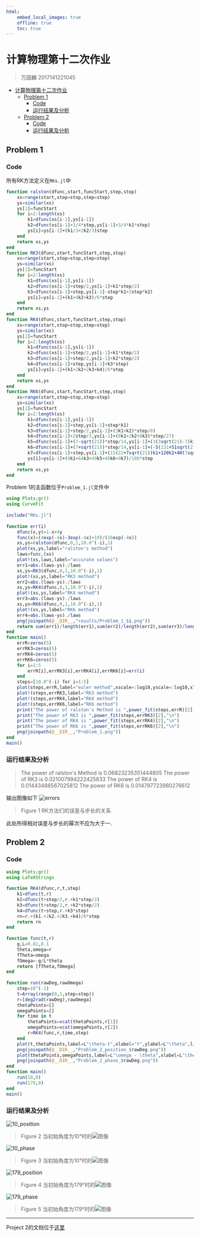 ```yaml
---
html:
    embed_local_images: true
    offline: true
    toc: true
---  
```

  
#  计算物理第十二次作业
  
>万国麟
>2017141221045
  
  
  
  
  
  
- [ 计算物理第十二次作业](#计算物理第十二次作业 )
  - [ Problem 1](#problem-1 )
    - [ Code](#code )
    - [ 运行结果及分析](#运行结果及分析 )
  - [ Problem 2](#problem-2 )
    - [ Code](#code-1 )
    - [ 运行结果及分析](#运行结果及分析-1 )
  
  
  
  
##  Problem 1
  
###  Code
  
所有RK方法定义在`RKs.jl`中
```julia
function ralston(dfunc,start,funcStart,step,stop)
    xs=range(start,stop=stop,step=step)
    ys=similar(xs)
    ys[1]=funcStart
    for i=2:length(xs)
        k1=dfunc(xs[i-1],ys[i-1])
        k2=dfunc(xs[i-1]+3/4*step,ys[i-1]+3/4*k1*step)
        ys[i]=ys[i-1]+(k1/3+2k2/3)step
    end
    return xs,ys
end
function RK3(dfunc,start,funcStart,step,stop)
    xs=range(start,stop=stop,step=step)
    ys=similar(xs)
    ys[1]=funcStart
    for i=2:length(xs)
        k1=dfunc(xs[i-1],ys[i-1])
        k2=dfunc(xs[i-1]+step/2,ys[i-1]+k1*step/2)
        k3=dfunc(xs[i-1]+step,ys[i-1]-step*k1+2step*k2)
        ys[i]=ys[i-1]+(k1+4k2+k3)/6*step
    end
    return xs,ys
end
function RK4(dfunc,start,funcStart,step,stop)
    xs=range(start,stop=stop,step=step)
    ys=similar(xs)
    ys[1]=funcStart
    for i=2:length(xs)
        k1=dfunc(xs[i-1],ys[i-1])
        k2=dfunc(xs[i-1]+step/2,ys[i-1]+k1*step/2)
        k3=dfunc(xs[i-1]+step/2,ys[i-1]+k2*step/2)
        k4=dfunc(xs[i-1]+step,ys[i-1]+k3*step)
        ys[i]=ys[i-1]+(k1+2k2+2k3+k4)/6*step
    end
    return xs,ys
end
function RK6(dfunc,start,funcStart,step,stop)
    xs=range(start,stop=stop,step=step)
    ys=similar(xs)
    ys[1]=funcStart
    for i=2:length(xs)
        k1=dfunc(xs[i-1],ys[i-1])
        k2=dfunc(xs[i-1]+step,ys[i-1]+step*k1)
        k3=dfunc(xs[i-1]+step/2,ys[i-1]+(3k1+k2)*step/8)
        k4=dfunc(xs[i-1]+2step/3,ys[i-1]+(8k1+2k2+8k3)*step/27)
        k5=dfunc(xs[i-1]+(7-sqrt(21))*step/14,ys[i-1]+(3(3sqrt(21)-7)k1-8(7-sqrt(21))k2+48(7-sqrt(21))k3-3(21-sqrt(21))k4)*step/329)
        k6=dfunc(xs[i-1]+(7+sqrt(21))*step/14,ys[i-1]+(-5(231+51sqrt(21))k1-40(7+sqrt(21))k2-320sqrt(21)k3+3(21+121sqrt(21))k4+392(6+sqrt(21))k5)*step/1960)
        k7=dfunc(xs[i-1]+step,ys[i-1]+(15(22+7sqrt(21))k1+120k2+40(7sqrt(21)-5)k3-63(3sqrt(21)-2)k4-14(49+9sqrt(21))k5+70(7-sqrt(21))k6)*step/180)
        ys[i]=ys[i-1]+(9k1+64k3+49k5+49k6+9k7)/180*step
    end
    return xs,ys
end
```  
Problem 1的主函数位于`Problem_1.jl`文件中
```julia
using Plots;gr()
using CurveFit
  
include("RKs.jl")
  
function err(i)
    dfunc(x,y)=1-x+4y
    func(x)=(4exp(-4x)-3exp(-4x)+19)/(16exp(-4x))
    xs,ys=ralston(dfunc,0,1,10.0^(-i),1)
    plot(xs,ys,label="ralston's method")
    laws=func.(xs)
    plot!(xs,laws,label="accurate values")
    err1=abs.(laws-ys)./laws
    xs,ys=RK3(dfunc,0,1,10.0^(-i),1)
    plot!(xs,ys,label="RK3 method")
    err2=abs.(laws-ys)./laws
    xs,ys=RK4(dfunc,0,1,10.0^(-i),1)
    plot!(xs,ys,label="RK4 method")
    err3=abs.(laws-ys)./laws
    xs,ys=RK6(dfunc,0,1,10.0^(-i),1)
    plot!(xs,ys,label="RK6 method")
    err4=abs.(laws-ys)./laws
    png(joinpath(@__DIR__,"results/Problem_1_$i.png"))
    return sum(err1)/length(err1),sum(err2)/length(err2),sum(err3)/length(err3),sum(err4)/length(err4)
end
function main()
    errR=zeros(5)
    errRK3=zeros(5)
    errRK4=zeros(5)
    errRK6=zeros(5)
    for i=1:5
        errR[i],errRK3[i],errRK4[i],errRK6[i]=err(i)
    end
    steps=[10.0^(-i) for i=1:5]
    plot(steps,errR,label="euler method",xscale=:log10,yscale=:log10,xlabel="step",yticks=[10.0^(i/10) for i=-20:0],ylabel="relative error")
    plot!(steps,errRK3,label="RK3 method")
    plot!(steps,errRK4,label="RK4 method")
    plot!(steps,errRK6,label="RK6 method")
    print("The power of ralston's Method is ",power_fit(steps,errR)[2],"\n")
    print("The power of RK3 is ",power_fit(steps,errRK3)[2],"\n")
    print("The power of RK4 is ",power_fit(steps,errRK4)[2],"\n")
    print("The power of RK6 is ",power_fit(steps,errRK6)[2],"\n")
    png(joinpath(@__DIR__,"Problem_1.png"))
end
main()
```  
###  运行结果及分析
  
>The power of ralston's Method is 0.06823235351444805
>The power of RK3 is 0.021007994222425833
>The power of RK4 is 0.01443486567025812
>The power of RK6 is 0.014797723980276612
  
输出图像如下
![errors](Problem_1.png )
>Figure 1 RK方法们的误差与步长的关系
  
此处所得相对误差与步长的幂次不应为大于一.
##  Problem 2
  
###  Code
  
```julia
using Plots;gr()
using LaTeXStrings
  
function RK4(dfunc,r,t,step)
    k1=dfunc(t,r)
    k2=dfunc(t+step/2,r.+k1*step/2)
    k3=dfunc(t+step/2,r.+k2*step/2)
    k4=dfunc(t+step,r.+k3*step)
    rn=r.+(k1.+2k2.+2k3.+k4)/6*step
    return rn
end
  
function func(t,r)
    g,L=9.81,0.1
    theta,omega=r
    fTheta=omega
    fOmega=-g/L*theta
    return [fTheta,fOmega]
end
  
function run(rawDeg,rawOmega)
    step=10^(-2)
    t=Array(range(0,1,step=step))
    r=[deg2rad(rawDeg),rawOmega]
    thetaPoints=[]
    omegaPoints=[]
    for time in t
        thetaPoints=vcat(thetaPoints,r[1])
        omegaPoints=vcat(omegaPoints,r[2])
        r=RK4(func,r,time,step)
    end
    plot(t,thetaPoints,label=L"\theta-t",xlabel="t",ylabel=L"\theta",lims=:round,xticks=0:0.1:1)
    png(joinpath(@__DIR__,"Problem_2_position_$rawDeg.png"))
    plot(thetaPoints,omegaPoints,label=L"\omega - \theta",xlabel=L"\theta",ylabel=L"\omega",lims=:round)
    png(joinpath(@__DIR__,"Problem_2_phase_$rawDeg.png"))
end
function main()
    run(10,0)
    run(179,0)
end
main()
```  
###  运行结果及分析
  
![10_position](Problem_2_position_10.png )
>Figure 2 当初始角度为10°时的<img src="https://latex.codecogs.com/gif.latex?&#x5C;theta-t"/>图像
  
![10_phase](Problem_2_phase_10.png )
>Figure 3 当初始角度为10°时的<img src="https://latex.codecogs.com/gif.latex?&#x5C;omega-&#x5C;theta"/>图像
  
![179_position](Problem_2_position_179.png )
>Figure 4 当初始角度为179°时的<img src="https://latex.codecogs.com/gif.latex?&#x5C;theta-t"/>图像
  
![179_phase](Problem_2_phase_179.png )
>Figure 5 当初始角度为179°时的<img src="https://latex.codecogs.com/gif.latex?&#x5C;omega-&#x5C;theta"/>图像
  
---
Project 2的文档位于[这里](Project_2.md )
  
